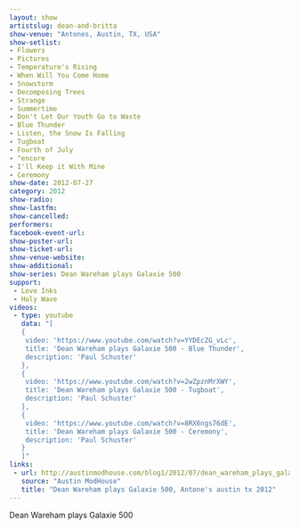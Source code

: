 ```yaml
---
layout: show
artistslug: dean-and-britta
show-venue: "Antones, Austin, TX, USA"
show-setlist: 
- Flowers
- Pictures
- Temperature's Rising
- When Will You Come Home
- Snowstorm
- Decomposing Trees
- Strange
- Summertime
- Don't Let Our Youth Go to Waste
- Blue Thunder
- Listen, the Snow Is Falling
- Tugboat
- Fourth of July
- ^encore
- I'll Keep it With Mine
- Ceremony
show-date: 2012-07-27
category: 2012
show-radio: 
show-lastfm: 
show-cancelled: 
performers: 
facebook-event-url: 
show-poster-url: 
show-ticket-url: 
show-venue-website: 
show-additional:
show-series: Dean Wareham plays Galaxie 500
support:
 - Love Inks
 - Holy Wave
videos:
 - type: youtube
   data: "[
   {
    video: 'https://www.youtube.com/watch?v=YYDEcZG_vLc',
    title: 'Dean Wareham plays Galaxie 500 - Blue Thunder',
    description: 'Paul Schuster'
   },
   {
    video: 'https://www.youtube.com/watch?v=2wZpznMrXWY',
    title: 'Dean Wareham plays Galaxie 500 - Tugboat',
    description: 'Paul Schuster'
   },   
   {
    video: 'https://www.youtube.com/watch?v=8RX6ngs76dE',
    title: 'Dean Wareham plays Galaxie 500 - Ceremony',
    description: 'Paul Schuster'
   }
   ]"
links:
 - url: http://austinmodhouse.com/blog1/2012/07/dean_wareham_plays_galaxie_500.html
   source: "Austin ModHouse"
   title: "Dean Wareham plays Galaxie 500, Antone's austin tx 2012"
---
```


Dean Wareham plays Galaxie 500